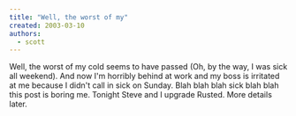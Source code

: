 ```yaml
---
title: "Well, the worst of my"
created: 2003-03-10
authors: 
  - scott
---
```


Well, the worst of my cold seems to have passed (Oh, by the way, I was sick all weekend). And now I'm horribly behind at work and my boss is irritated at me because I didn't call in sick on Sunday. Blah blah blah sick blah blah this post is boring me. Tonight Steve and I upgrade Rusted. More details later.
